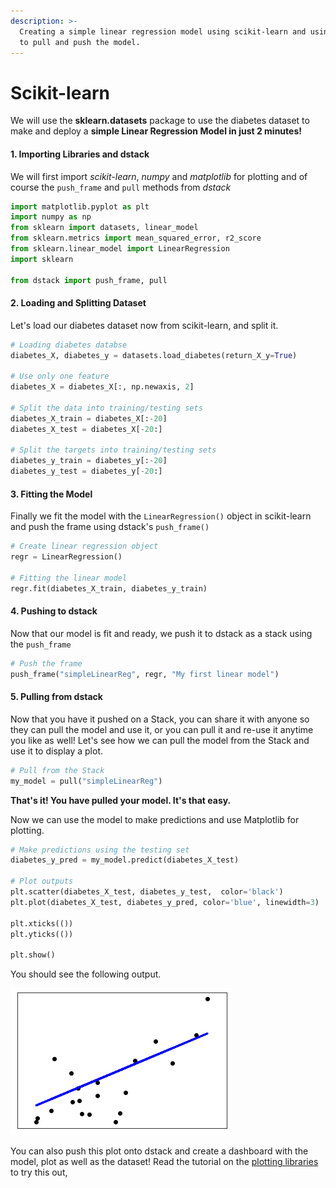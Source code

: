 ```yaml
---
description: >-
  Creating a simple linear regression model using scikit-learn and using dstack
  to pull and push the model.
---
```


# Scikit-learn

We will use the **sklearn.datasets** package to use the diabetes dataset to make and deploy a **simple Linear Regression Model in just 2 minutes!**

#### 1. Importing Libraries and dstack

We will first import _scikit-learn_, _numpy_ and _matplotlib_ for plotting and of course the `push_frame` and `pull` methods from _dstack_

```python
import matplotlib.pyplot as plt
import numpy as np
from sklearn import datasets, linear_model
from sklearn.metrics import mean_squared_error, r2_score
from sklearn.linear_model import LinearRegression
import sklearn

from dstack import push_frame, pull
```

#### 2. Loading and Splitting Dataset

Let's load our diabetes dataset now from scikit-learn, and split it.

```python
# Loading diabetes databse
diabetes_X, diabetes_y = datasets.load_diabetes(return_X_y=True)

# Use only one feature
diabetes_X = diabetes_X[:, np.newaxis, 2]

# Split the data into training/testing sets
diabetes_X_train = diabetes_X[:-20]
diabetes_X_test = diabetes_X[-20:]

# Split the targets into training/testing sets
diabetes_y_train = diabetes_y[:-20]
diabetes_y_test = diabetes_y[-20:]
```

#### 3. Fitting the Model

Finally we fit the model with the `LinearRegression()` object in scikit-learn and push the frame using dstack's `push_frame()`

```python
# Create linear regression object
regr = LinearRegression()

# Fitting the linear model
regr.fit(diabetes_X_train, diabetes_y_train)
```

#### 4. Pushing to dstack 

Now that our model is fit and ready, we push it to dstack as a stack using the `push_frame`

```python
# Push the frame
push_frame("simpleLinearReg", regr, "My first linear model")
```

#### 5. Pulling from dstack 

Now that you have it pushed on a Stack, you can share it with anyone so they can pull the model and use it, or you can pull it and re-use it anytime you like as well! Let's see how we can pull the model from the Stack and use it to display a plot.

```python
# Pull from the Stack
my_model = pull("simpleLinearReg")
```

**That's it! You have pulled your model. It's that easy.** 

Now we can use the model to make predictions and use Matplotlib for plotting.

```python
# Make predictions using the testing set
diabetes_y_pred = my_model.predict(diabetes_X_test)

# Plot outputs
plt.scatter(diabetes_X_test, diabetes_y_test,  color='black')
plt.plot(diabetes_X_test, diabetes_y_pred, color='blue', linewidth=3)

plt.xticks(())
plt.yticks(())

plt.show()
```

You should see the following output.

![Linear Regression Plot Output](../../.gitbook/assets/unknownd.png)

You can also push this plot onto dstack and create a dashboard with the model, plot as well as the dataset! Read the tutorial on the [plotting libraries](../plotting-libraries/matplotlib.md) to try this out,

